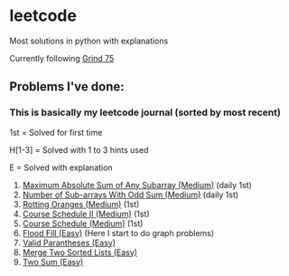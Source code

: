 # leetcode

Most solutions in python with explanations

Currently following [Grind 75](https://www.techinterviewhandbook.org/grind75/?mode=all&weeks=0&hours=0&order=difficulty&grouping=topics)

## Problems I've done:
### This is basically my leetcode journal (sorted by most recent)
1st = Solved for first time

H[1-3] = Solved with 1 to 3 hints used

E = Solved with explanation

1. [Maximum Absolute Sum of Any Subarray (Medium)](https://leetcode.com/problems/maximum-absolute-sum-of-any-subarray/description/?envType=daily-question&envId=2025-02-26) (daily 1st)
2. [Number of Sub-arrays With Odd Sum (Medium)](https://leetcode.com/problems/number-of-sub-arrays-with-odd-sum/description/?envType=daily-question&envId=2025-02-25) (daily 1st)
3. [Rotting Oranges (Medium)](https://leetcode.com/problems/rotting-oranges) (1st)
4. [Course Schedule II (Medium)](https://leetcode.com/problems/course-schedule-ii) (1st)
5. [Course Schedule (Medium)](https://leetcode.com/problems/course-schedule) (1st)
6. [Flood Fill (Easy)](https://leetcode.com/problems/flood-fill) (Here I start to do graph problems)
7. [Valid Parantheses (Easy)](https://leetcode.com/problems/merge-two-sorted-lists)
8. [Merge Two Sorted Lists (Easy)](https://leetcode.com/problems/merge-two-sorted-lists)
9. [Two Sum (Easy)](https://leetcode.com/problems/two-sum)
